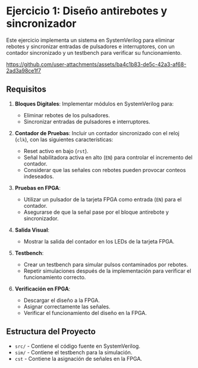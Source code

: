 # Ejercicio 1: Diseño antirebotes y sincronizador

Este ejercicio implementa un sistema en SystemVerilog para eliminar rebotes y sincronizar entradas de pulsadores e interruptores, con un contador sincronizado y un testbench para verificar su funcionamiento.



https://github.com/user-attachments/assets/ba4c1b83-de5c-42a3-af68-2ad3a98ce1f7



## Requisitos

1. **Bloques Digitales**:
   Implementar módulos en SystemVerilog para:
   - Eliminar rebotes de los pulsadores.
   - Sincronizar entradas de pulsadores e interruptores.

2. **Contador de Pruebas**:
   Incluir un contador sincronizado con el reloj (`clk`), con las siguientes características:
   - Reset activo en bajo (`rst`).
   - Señal habilitadora activa en alto (`EN`) para controlar el incremento del contador.
   - Considerar que las señales con rebotes pueden provocar conteos indeseados.

3. **Pruebas en FPGA**:
   - Utilizar un pulsador de la tarjeta FPGA como entrada (`EN`) para el contador.
   - Asegurarse de que la señal pase por el bloque antirebote y sincronizador.

4. **Salida Visual**:
   - Mostrar la salida del contador en los LEDs de la tarjeta FPGA.

5. **Testbench**:
   - Crear un testbench para simular pulsos contaminados por rebotes.
   - Repetir simulaciones después de la implementación para verificar el funcionamiento correcto.

6. **Verificación en FPGA**:
   - Descargar el diseño a la FPGA.
   - Asignar correctamente las señales.
   - Verificar el funcionamiento del diseño en la FPGA.

## Estructura del Proyecto

- `src/` - Contiene el código fuente en SystemVerilog.
- `sim/` - Contiene el testbench para la simulación.
- `cst` - Contiene la asignación de señales en la FPGA.
